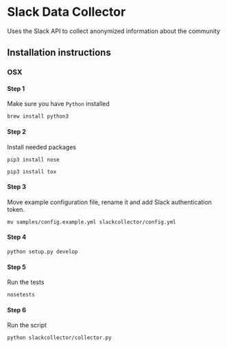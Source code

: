 # Slack Data Collector

Uses the Slack API to collect anonymized information about the community

## Installation instructions

### OSX

#### Step 1

Make sure you have `Python` installed

`brew install python3`

#### Step 2

Install needed packages

`pip3 install nose`

`pip3 install tox`

#### Step 3

Move example configuration file, rename it and add Slack authentication token.

`mv samples/config.example.yml slackcollector/config.yml`

#### Step 4

`python setup.py develop`

#### Step 5

Run the tests

`nosetests`

#### Step 6

Run the script

`python slackcollector/collector.py`

